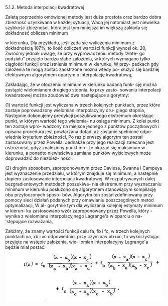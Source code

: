 5.1.2. Metoda interpolacji kwadratowej

Zaletą poprzednio omówionej metody jest duża prostota oraz
bardzo dobra zbieżność uzyskiwana w każdej sytuacji, Wadą jej
natomiast jest niewielka szybkość zbieżności, która jest tym
mniejsza im większą zakłada się dokładność obliczeń minimum

w kierunku, Dla przykładu, jeśli żąda się wyliczenia minimum z
dokładnością 107%, to ilość obliczeń wartości funkcji wynosi ok.
20, Zwróćmy jednak uwagę, że przy wyprowadzeniu metody 'złote-
go podziału" przyjęto bardzo słabe założenia, w których wymagano
tylko ciągłości funkcji oraz istnienia minimum w kierunku, W przy-
padkach gdy założenia te mogą zostać zaostrzone można wtedy po-
służyć się bardziej efektywnym algorytmem opartym o interpolację
kwadratową,

Zakładając, że w otoczeniu minimum w kierunku badaną funk-
cję można zastąpić wielomianem drugiego stopnia, to przy zasto-
sowaniu interpolacji kwadratowej można zbudować dwa następujące
algorytmy:

(1) wartość funkcji jest wyliczana w trzech kolejnych punktach,
przez które zostaje poprowadzony wielomian interpolacyjny dru-
giego stopnia, Następnie dokonujemy predykcji poszukiwanego
ekstremum określając punkt, w którym wartość tego wielomia-
nu osiąga minimum. Z kolei punkt ten zostaje wpro-
wadzony na miejsce jednego z punktów początkowych i opisana
procedura jest powtarzana dotąd, aż zostanie spełnione odpo-
wiednie kryterium zbieżności, Po raz pierwszy algorytm ten
został zastosowany przez Powella. Jednakże przy jego
realizacji zalecana jest ostrożność, gdyż znaleziony punkt mo-
że okazać się maksimum w kierunku, a ponadto niewłaściwa
zamiana punktów wyjściowych może doprowadzić do niezbież-
ności. 

(2) drugim sposobem, zaproponowanym przez Daviesa, Swanna i
Campeya jest wyznaczenie przedziału, w którym znajduje
się minimum, a następnie dopiero zastosowanie interpolacji
kwadratowej.
W rozpatrywanych dalej bezgradientowych metodach poszukiwa-
nia ekstremum przy wyznaczaniu minimum w kierunku posłużono
się algorytmem stanowiącym kompilację obu przytoczonych sposo-
bów. Algorytm ten został zdefiniowany przy pomocy sieci działań
podanych przy omawianiu poszczególnych metod optymalizacji, W al-
gorytmie tym dla wyliczania kolejnej estymaty minimum w kierun-
ku zastosowano wzór zaproponowany przez Powella, który -
wynika z wielomianu interpolacyjnego Lagrange'a w oparciu o na-
'stępujące rozważania,

Załóżmy, że znamy wartości funkcji celu fa, fb i fc, w trzech
kolejnych punktach xa, xb i xc odpowiednio, przy czym
xa< xb<xc, to wykorzystując przyjęte na wstępie założenia, wie-
lomian interpolacyjny Lagrange'a będzie miał postać:
![](images/0.png)

